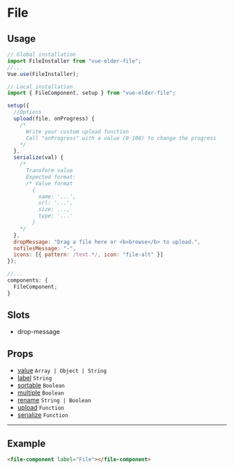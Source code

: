 # File

<style>
.demo{

  border-radius: 3px;
  margin: 2rem 0;

}
</style>

## Usage

```js
// Global installation
import FileInstaller from "vue-elder-file";
//...
Vue.use(FileInstaller);

// Local installation
import { FileComponent, setup } from "vue-elder-file";

setup({
  //Options
  upload(file, onProgress) {
    /*
      Write your custom upload function
      Call "onProgress" with a value (0-100) to change the progress
    */
  },
  serialize(val) {
    /*
      Transform value
      Expected format:
      /* Value format
        {
          name: '...',
          url: '...',
          size: ...,
          type: '...'
        }
    */
  },
  dropMessage: "Drag a file here or <b>browse</b> to upload.",
  nofilesMessage: "-",
  icons: [{ pattern: /text.*/, icon: "file-alt" }]
});

//...
components: {
  FileComponent;
}
```

## Slots

- drop-message

## Props

- [value](#value) `Array | Object | String`
- [label](#label) `String`
- [sortable](#sortable) `Boolean`
- [multiple](#multiple) `Boolean`
- [rename](#rename) `String | Boolean`
- [upload](#upload) `Function`
- [serialize](#serialize) `Function`

---

## Example

```html
<file-component label="File"></file-component>
```

<div class="demo">
  <file-component label="File" multiple></file-component>
</div>
